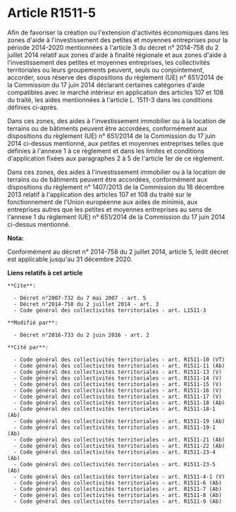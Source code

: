 # Article R1511-5

Afin de favoriser la création ou l'extension d'activités économiques dans les zones d'aide à l'investissement des petites et
moyennes entreprises pour la période 2014-2020 mentionnées à l'article 3 du décret n° 2014-758 du 2 juillet 2014 relatif aux
zones d'aide à finalité régionale et aux zones d'aide à l'investissement des petites et moyennes entreprises, les
collectivités territoriales ou leurs groupements peuvent, seuls ou conjointement, accorder, sous réserve des dispositions du
règlement (UE) n° 651/2014 de la Commission du 17 juin 2014 déclarant  certaines catégories d'aide compatibles avec le marché
intérieur en  application des articles 107 et 108 du traité, les aides mentionnées à l'article L. 1511-3 dans les conditions
définies ci-après. 

Dans  ces zones, des aides à l'investissement immobilier ou à la location de  terrains ou de bâtiments peuvent être
accordées, conformément aux  dispositions du règlement (UE) n° 651/2014 de la Commission du 17 juin  2014 ci-dessus
mentionné, aux petites et moyennes entreprises telles que  définies à l'annexe 1 à ce règlement et dans les limites et
conditions  d'application fixées aux paragraphes 2 à 5 de l'article 1er de ce  règlement.

Dans  ces zones, des aides à l'investissement immobilier ou à la location de  terrains ou de bâtiments peuvent être
accordées, conformément aux  dispositions du règlement n° 1407/2013 de  la Commission du 18 décembre 2013 relatif à
l'application des articles  107 et 108 du traité sur le fonctionnement de l'Union européenne aux  aides de minimis, aux
entreprises autres que les petites et moyennes  entreprises au sens de l'annexe 1 du règlement (UE) n° 651/2014 de la
Commission du 17 juin 2014 ci-dessus mentionné.

**Nota:**

Conformément au décret n° 2014-758 du 2 juillet 2014, article 5, ledit décret est applicable jusqu'au 31 décembre 2020.

**Liens relatifs à cet article**

	**Cite**:

	  - Décret n°2007-732 du 7 mai 2007 - art. 5
	  - Décret n°2014-758 du 2 juillet 2014 - art. 3
	  - Code général des collectivités territoriales - art. L1511-3

	**Modifié par**:

	  - Décret n°2016-733 du 2 juin 2016 - art. 2

	**Cité par**:

	  - Code général des collectivités territoriales - art. R1511-10 (VT)
	  - Code général des collectivités territoriales - art. R1511-11 (Ab)
	  - Code général des collectivités territoriales - art. R1511-13 (V)
	  - Code général des collectivités territoriales - art. R1511-14 (V)
	  - Code général des collectivités territoriales - art. R1511-15 (V)
	  - Code général des collectivités territoriales - art. R1511-16 (V)
	  - Code général des collectivités territoriales - art. R1511-17 (V)
	  - Code général des collectivités territoriales - art. R1511-18 (Ab)
	  - Code général des collectivités territoriales - art. R1511-18-1 (Ab)
	  - Code général des collectivités territoriales - art. R1511-19 (Ab)
	  - Code général des collectivités territoriales - art. R1511-19-1 (Ab)
	  - Code général des collectivités territoriales - art. R1511-21 (Ab)
	  - Code général des collectivités territoriales - art. R1511-22 (Ab)
	  - Code général des collectivités territoriales - art. R1511-23-4 (Ab)
	  - Code général des collectivités territoriales - art. R1511-23-5 (Ab)
	  - Code général des collectivités territoriales - art. R1511-4-1 (V)
	  - Code général des collectivités territoriales - art. R1511-6 (Ab)
	  - Code général des collectivités territoriales - art. R1511-7 (Ab)
	  - Code général des collectivités territoriales - art. R1511-8 (Ab)
	  - Code général des collectivités territoriales - art. R1511-9 (Ab)
